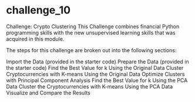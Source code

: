 # challenge_10
Challenge: Crypto Clustering
This Challenge combines financial Python programming skills with the new unsupervised learning skills that was acquired in this module.

The steps for this challenge are broken out into the following sections:

Import the Data (provided in the starter code)
Prepare the Data (provided in the starter code)
Find the Best Value for k Using the Original Data
Cluster Cryptocurrencies with K-means Using the Original Data
Optimize Clusters with Principal Component Analysis
Find the Best Value for k Using the PCA Data
Cluster the Cryptocurrencies with K-means Using the PCA Data
Visualize and Compare the Results
